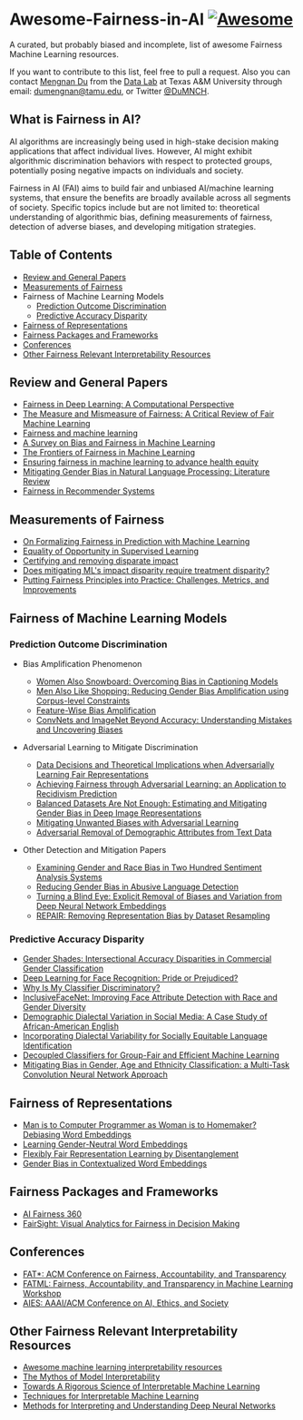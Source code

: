 # Awesome-Fairness-in-AI [![Awesome](https://cdn.rawgit.com/sindresorhus/awesome/d7305f38d29fed78fa85652e3a63e154dd8e8829/media/badge.svg)](https://github.com/sindresorhus/awesome)

A curated, but probably biased and incomplete, list of awesome Fairness Machine Learning resources.

If you want to contribute to this list, feel free to pull a request. Also you can contact [Mengnan Du](http://people.tamu.edu/~dumengnan/) from the [Data Lab](http://faculty.cs.tamu.edu/xiahu/) at Texas A&M University through email: dumengnan@tamu.edu, or Twitter [@DuMNCH](https://twitter.com/DuMNCH).


## What is Fairness in AI?

AI algorithms are increasingly being used in high-stake decision making applications that affect individual lives. However, AI might exhibit algorithmic discrimination behaviors with respect to protected groups, potentially posing negative impacts on individuals and society.

Fairness in AI (FAI) aims to build fair and unbiased AI/machine learning systems, that ensure the benefits are broadly available across all segments of society. Specific topics include but are not limited to: theoretical understanding of algorithmic bias, defining measurements of fairness, detection of adverse biases, and developing mitigation strategies.


## Table of Contents

* [Review and General Papers](https://github.com/datamllab/awesome-fairness-machine-learning#review-and-general-papers)
* [Measurements of Fairness](https://github.com/datamllab/awesome-fairness-machine-learning#measurements-of-fairness)
* Fairness of Machine Learning Models
  * [Prediction Outcome Discrimination](https://github.com/datamllab/awesome-fairness-machine-learning#prediction-outcome-discrimination)
  * [Predictive Accuracy Disparity](https://github.com/datamllab/awesome-fairness-machine-learning#predictive-accuracy-disparity)
* [Fairness of Representations](https://github.com/datamllab/awesome-fairness-machine-learning#fairness-of-representations)
* [Fairness Packages and Frameworks](https://github.com/datamllab/awesome-fairness-machine-learning#fairness-packages-and-frameworks)
* [Conferences](https://github.com/datamllab/awesome-fairness-machine-learning#conferences)
* [Other Fairness Relevant Interpretability Resources](https://github.com/datamllab/awesome-fairness-machine-learning#other-fairness-relevant-interpretability-resources)
  

## Review and General Papers

* [Fairness in Deep Learning: A Computational Perspective](https://arxiv.org/pdf/1908.08843.pdf)
* [The Measure and Mismeasure of Fairness: A Critical Review of Fair Machine Learning](https://arxiv.org/pdf/1808.00023.pdf)
* [Fairness and machine learning](https://fairmlbook.org/)
* [A Survey on Bias and Fairness in Machine Learning](https://arxiv.org/pdf/1908.09635.pdf)
* [The Frontiers of Fairness in Machine Learning](https://arxiv.org/pdf/1810.08810.pdf)
* [Ensuring fairness in machine learning to advance health equity](https://annals.org/aim/fullarticle/2717119)
* [Mitigating Gender Bias in Natural Language Processing: Literature Review](https://www.aclweb.org/anthology/P19-1159.pdf)
* [Fairness in Recommender Systems](http://www.ec.tuwien.ac.at/~dimitris/research/recsys-fairness.html)



## Measurements of Fairness

* [On Formalizing Fairness in Prediction with Machine Learning](https://arxiv.org/pdf/1710.03184.pdf)
* [Equality of Opportunity in Supervised Learning](https://arxiv.org/pdf/1610.02413.pdf)
* [Certifying and removing disparate impact](https://arxiv.org/pdf/1412.3756.pdf)
* [Does mitigating ML's impact disparity require treatment disparity?](https://papers.nips.cc/paper/8035-does-mitigating-mls-impact-disparity-require-treatment-disparity.pdf)
* [Putting Fairness Principles into Practice: Challenges, Metrics, and Improvements](https://arxiv.org/pdf/1901.04562.pdf)


## Fairness of Machine Learning Models

### Prediction Outcome Discrimination

* Bias Amplification Phenomenon
  * [Women Also Snowboard: Overcoming Bias in Captioning Models](http://openaccess.thecvf.com/content_ECCV_2018/papers/Lisa_Anne_Hendricks_Women_also_Snowboard_ECCV_2018_paper.pdf)
  * [Men Also Like Shopping: Reducing Gender Bias Amplification using Corpus-level Constraints](https://arxiv.org/pdf/1707.09457.pdf)
  * [Feature-Wise Bias Amplification](https://arxiv.org/pdf/1812.08999.pdf)
  * [ConvNets and ImageNet Beyond Accuracy: Understanding Mistakes and Uncovering Biases](https://arxiv.org/pdf/1711.11443.pdf)


* Adversarial Learning to Mitigate Discrimination
  * [Data Decisions and Theoretical Implications when Adversarially Learning Fair Representations](https://arxiv.org/pdf/1707.00075.pdf)
  * [Achieving Fairness through Adversarial Learning: an Application to Recidivism Prediction](https://arxiv.org/pdf/1807.00199.pdf)
  * [Balanced Datasets Are Not Enough: Estimating and Mitigating Gender Bias in Deep Image Representations](https://arxiv.org/pdf/1811.08489.pdf)
  * [Mitigating Unwanted Biases with Adversarial Learning](https://arxiv.org/pdf/1801.07593.pdf)
  * [Adversarial Removal of Demographic Attributes from Text Data](https://arxiv.org/pdf/1808.06640.pdf)

* Other Detection and Mitigation Papers
  * [Examining Gender and Race Bias in Two Hundred Sentiment Analysis Systems](https://arxiv.org/pdf/1805.04508.pdf)
  * [Reducing Gender Bias in Abusive Language Detection](https://arxiv.org/pdf/1808.07231.pdf)
  * [Turning a Blind Eye: Explicit Removal of Biases and Variation from Deep Neural Network Embeddings](https://arxiv.org/pdf/1809.02169.pdf)
  * [REPAIR: Removing Representation Bias by Dataset Resampling](http://openaccess.thecvf.com/content_CVPR_2019/papers/Li_REPAIR_Removing_Representation_Bias_by_Dataset_Resampling_CVPR_2019_paper.pdf)
  


### Predictive Accuracy Disparity

* [Gender Shades: Intersectional Accuracy Disparities in Commercial Gender Classification](http://proceedings.mlr.press/v81/buolamwini18a/buolamwini18a.pdf)
* [Deep Learning for Face Recognition: Pride or Prejudiced?](https://arxiv.org/pdf/1904.01219.pdf)
* [Why Is My Classifier Discriminatory?](https://papers.nips.cc/paper/7613-why-is-my-classifier-discriminatory.pdf)
* [InclusiveFaceNet: Improving Face Attribute Detection with Race and Gender Diversity
](https://arxiv.org/pdf/1712.00193.pdf)
* [Demographic Dialectal Variation in Social Media: A Case Study of African-American English](https://aclweb.org/anthology/D16-1120/)
* [Incorporating Dialectal Variability for Socially Equitable Language Identification](https://www.aclweb.org/anthology/P17-2009/)
* [Decoupled Classifiers for Group-Fair and Efficient Machine Learning](http://proceedings.mlr.press/v81/dwork18a.html)
* [Mitigating Bias in Gender, Age and Ethnicity Classification: a Multi-Task Convolution Neural Network Approach](https://hal.inria.fr/hal-01892103/document)



## Fairness of Representations

* [Man is to Computer Programmer as Woman is to Homemaker? Debiasing Word Embeddings](https://arxiv.org/pdf/1607.06520.pdf)
* [Learning Gender-Neutral Word Embeddings](https://arxiv.org/pdf/1809.01496.pdf)
* [Flexibly Fair Representation Learning by Disentanglement](https://arxiv.org/pdf/1906.02589.pdf)
* [Gender Bias in Contextualized Word Embeddings](https://arxiv.org/pdf/1904.03310.pdf)



## Fairness Packages and Frameworks

* [AI Fairness 360](https://github.com/IBM/AIF360)
* [FairSight: Visual Analytics for Fairness in Decision Making](https://arxiv.org/pdf/1908.00176.pdf)



## Conferences

* [FAT\*: ACM Conference on Fairness, Accountability, and Transparency](https://fatconference.org/)
* [FATML: Fairness, Accountability, and Transparency in Machine Learning Workshop](https://www.fatml.org/)
* [AIES: AAAI/ACM Conference on AI, Ethics, and Society](http://www.aies-conference.com/2020/)


## Other Fairness Relevant Interpretability Resources

* [Awesome machine learning interpretability resources](https://github.com/jphall663/awesome-machine-learning-interpretability)
* [The Mythos of Model Interpretability](https://arxiv.org/pdf/1606.03490.pdf)
* [Towards A Rigorous Science of Interpretable Machine Learning](https://arxiv.org/pdf/1702.08608.pdf)
* [Techniques for Interpretable Machine Learning](https://arxiv.org/pdf/1808.00033.pdf)
* [Methods for Interpreting and Understanding Deep Neural Networks](https://arxiv.org/pdf/1706.07979.pdf)





